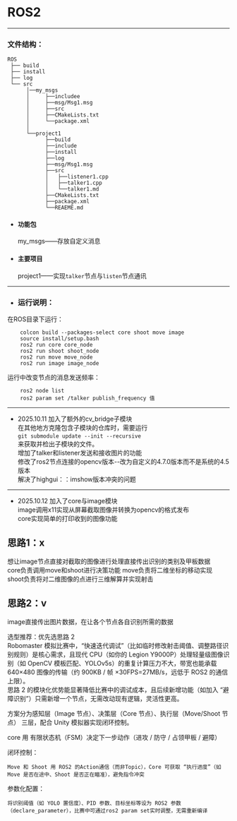 # ROS2 
----
### 文件结构： 
```
ROS
 ├── build
 ├── install
 ├── log
 └── src
      │──my_msgs
      │     ├──includee
      │     ├──msg/Msg1.msg
      │     ├──src
      │     ├──CMakeLists.txt
      │     └──package.xml
      │
      └──project1
            ├──build
            ├──include
            ├──install
            ├──log
            ├──msg/Msg1.msg
            ├──src
            │   ├──listener1.cpp
            │   ├──talker1.cpp
            │   └──talker1.md
            ├──CMakeLists.txt
            ├──package.xml
            └──REAEME.md
```
- #### 功能包  
    my_msgs——存放自定义消息
- #### 主要项目
    project1——实现`talker`节点与`listen`节点通讯
----
- ### 运行说明：
在ROS目录下运行：
```
    colcon build --packages-select core shoot move image
    source install/setup.bash
    ros2 run core core_node
    ros2 run shoot shoot_node
    ros2 run move move_node
    ros2 run image image_node
```
运行中改变节点的消息发送频率：
```
    ros2 node list
    ros2 param set /talker publish_frequency 值
```

------
- 2025.10.11
加入了额外的cv_bridge子模块  
在其他地方克隆包含子模块的仓库时，需要运行  
`git submodule update --init --recursive`  
来获取并检出子模块的文件。  
增加了talker和listener发送和接收图片的功能  
修改了ros2节点连接的opencv版本--改为自定义的4.7.0版本而不是系统的4.5版本  
解决了highgui：：imshow版本冲突的问题  

------
- 2025.10.12
加入了core与image模块  
image调用x11实现从屏幕截取图像并转换为opencv的格式发布  
core实现简单的打印收到的图像功能  
## 思路1：x
想让image节点直接对截取的图像进行处理直接传出识别的类别及甲板数据  
    core负责调用move和shoot进行决策功能
    move负责将二维坐标的移动实现
    shoot负责将对二维图像的点进行三维解算并实现射击

## 思路2：v  
image直接传出图片数据，在让各个节点各自识别所需的数据

选型推荐：优先选思路 2  
Robomaster 模拟比赛中，“快速迭代调试”（比如临时修改射击阈值、调整路径识别规则）是核心需求，且现代 CPU（如你的 Legion Y9000P）处理轻量级图像识别（如 OpenCV 模板匹配、YOLOv5s）的重复计算压力不大，带宽也能承载 640×480 图像的传输（约 900KB / 帧 ×30FPS=27MB/s，远低于 ROS2 的通信上限）。  
思路 2 的模块化优势能显著降低比赛中的调试成本，且后续新增功能（如加入 “避障识别”）只需新增一个节点，无需改动现有逻辑，灵活性更高。

方案分为感知层（Image 节点）、决策层（Core 节点）、执行层（Move/Shoot 节点） 三层，配合 Unity 模拟器实现闭环控制。

core 用 有限状态机（FSM）决定下一步动作（进攻 / 防守 / 占领甲板 / 避障）

闭环控制：

    Move 和 Shoot 用 ROS2 的Action通信（而非Topic），Core 可获取 “执行进度”（如 Move 是否在途中、Shoot 是否正在瞄准），避免指令冲突

参数化配置：

    将识别阈值（如 YOLO 置信度）、PID 参数、目标坐标等设为 ROS2 参数（declare_parameter），比赛中可通过ros2 param set实时调整，无需重新编译